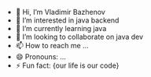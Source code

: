 - 👋 Hi, I’m Vladimir Bazhenov
- 👀 I’m interested in java backend
- 🌱 I’m currently learning java
- 💞️ I’m looking to collaborate on java dev
- 📫 How to reach me ...
- 😄 Pronouns: ...
- ⚡ Fun fact: {our life is our code}

<!---
Mdew23/Mdew23 is a ✨ special ✨ repository because its `README.md` (this file) appears on your GitHub profile.
You can click the Preview link to take a look at your changes.
--->
